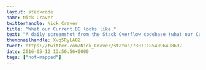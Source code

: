 ```yaml
---
layout: stackcode
name: Nick Craver
twitterhandle: Nick_Craver
title: "What our Current.DB looks like."
text: "A daily screenshot from the Stack Overflow codebase (what our Current.DB looks like). "
thumbnailhandle: Xvq5RyLA8Z
tweet: https://twitter.com/Nick_Craver/status/730711854096498692
date: 2016-05-12 13:50:56+0000
tags: ["not-mapped"]
---
```

